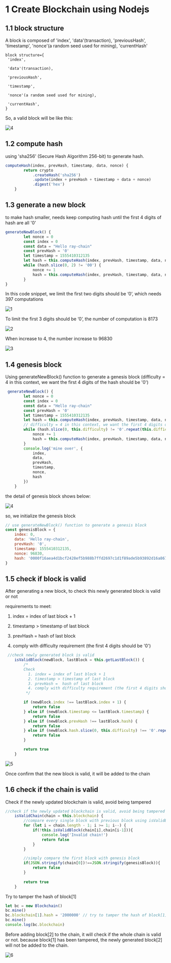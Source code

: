 # 1 Create Blockchain using Nodejs



## 1.1 block structure

A block is composed of 'index', 'data'(transaction), 'previousHash', 'timestamp',  'nonce'(a random seed used for mining), 'currentHash'

```
block structure={
 'index',

 'data'(transaction),

 'previousHash',

 'timestamp', 

 'nonce'(a random seed used for mining),

 'currentHash',
}
```

So, a valid block will be like this:

![4](demo_images/4.png)



## 1.2 compute hash

using 'sha256' (Secure Hash Algorithm 256-bit) to generate hash.

```js
computeHash(index, prevHash, timestamp, data, nonce) {
        return crypto
            .createHash('sha256')
            .update(index + prevHash + timestamp + data + nonce)
            .digest('hex')
    }
```



## 1.3 generate a new block 

to make hash smaller, needs keep computing hash until the first 4 digits of hash are all '0'

```js
generateNewBlock() {
        let nonce = 0
        const index = 0
        const data = "Hello ray-chain"
        const prevHash = '0'
        let timestamp = 1555410312135
        let hash = this.computeHash(index, prevHash, timestamp, data, nonce)
        while (hash.slice(0, 2) != '00') {
            nonce += 1
            hash = this.computeHash(index, prevHash, timestamp, data, nonce)
        }
}
```

In this code snippet, we limit the first two digits should be ‘0’, which needs 397 computations

![1](demo_images/1.png)



To limit the first 3 digits should be ‘0’, the number of computation is 8173

![2](demo_images/2.png)



When increase to 4, the number increase to 96830

![3](demo_images/3.png)

 

## 1.4 genesis block

Using generateNewBlock() function to generate a genesis block (difficulty = 4 in this context, we want the first 4 digits of the hash should be '0')

```js
 generateNewBlock() {
        let nonce = 0
        const index = 0
        const data = "Hello ray-chain"
        const prevHash = '0'
        let timestamp = 1555410312135
        let hash = this.computeHash(index, prevHash, timestamp, data, nonce)
        // difficulty = 4 in this context, we want the first 4 digits of the hash should be '0'
        while (hash.slice(0, this.difficulty) != '0'.repeat(this.difficulty)) {
            nonce += 1
            hash = this.computeHash(index, prevHash, timestamp, data, nonce)
        }
        console.log('mine over', {
            index,
            data,
            prevHash,
            timestamp,
            nonce,
            hash
        })
    }
```

the detail of genesis block shows below:

![4](demo_images/4.png)



so, we initialize the genesis block

```js
// use generateNewBlock() function to generate a genesis block
const genesisBlock = {
    index: 0,
    data: 'Hello ray-chain',
    prevHash: '0',
    timestamp: 1555410312135,
    nonce: 96830,
    hash: '0000f16aea4d1bcf2428ef5b988b7ffd2697c1d1f89ade5b93892d16a867c0a7'
}
```



## 1.5 check if block is valid

After generating a new block, to check this newly generated block is valid or not

requirements to meet:

1. index = index of last block + 1 

2. timestamp > timestamp of last block

3. prevHash =  hash of last block

4. comply with difficulty requirement (the first 4 digits should be '0')

```js
 //check newly generated block is valid
    isValidBlock(newBlock, lastBlock = this.getLastBlock()) {
        /*
        Check
          1. index = index of last block + 1 
          2. timestamp > timestamp of last block
          3. prevHash =  hash of last block
          4. comply with difficulty requirement (the first 4 digits should be '0')
         */

        if (newBlock.index !== lastBlock.index + 1) {
            return false
        } else if (newBlock.timestamp <= lastBlock.timestamp) {
            return false
        } else if (newBlock.prevHash !== lastBlock.hash) {
            return false
        } else if (newBlock.hash.slice(0, this.difficulty) !== '0'.repeat(this.difficulty)) {
            return false
        }

        return true
    }
```

![5](demo_images/5.png)

Once confirm that the new block is valid, it will be added to the chain



## 1.6 check if the chain is valid

Check if the newly updated blockchain is valid, avoid being tampered

```js
//check if the newly updated blockchain is valid, avoid being tampered
    isValidChain(chain = this.blockchain) {
        //compare every single block with previous block using isValidBlock() function
        for (let i = chain.length - 1; i >= 1; i--) {
            if(!this.isValidBlock(chain[i],chain[i-1])){
                console.log('Invalid chain!')
                return false
            }
        }

        //simply compare the first block with genesis block
        if(JSON.stringify(chain[0])!==JSON.stringify(genesisBlock)){
            return false
        }
        
        return true
    }
```



Try to tamper the hash of block[1]

```js
let bc = new Blockchain()
bc.mine()
bc.blockchain[1].hash = '2000000' // try to tamper the hash of block[1]
bc.mine()
console.log(bc.blockchain)
```

Before adding block[2] to the chain, it will check if the whole chain is valid or not. because block[1] has been tampered, the newly generated block[2] will not be added to the chain.

![6](demo_images/6.png)

